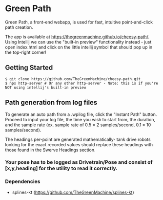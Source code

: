 # Green Path
Green Path, a front-end webapp, is used for fast, intuitive point-and-click path creation.

The app is available at https://thegreenmachine.github.io/cheesy-path/.
Using Intellij we can use the "built-in preview" functionality instead - just open index.html and click on the little intellij symbol that should pop up in the top-right corner!
## Getting Started
```
$ git clone https://github.com/TheGreenMachine/cheesy-path.git
$ npx http-server # Or any other http-server - Note: this is if you're NOT using intellij's built-in preview
```

## Path generation from log files
To generate an auto path from a .wpilog file, click the "Instant Path" button. Proceed to input your log file, the time you wish to start from, the duration, and the sample rate (ex. sample rate of 0.5 =  2 samples/second, 0.1 = 10 samples/second). 

The headings per-point are generated mathematically- tank drive robots looking for the exact recorded values should replace these headings with those found in the Swerve Headings section.

### Your pose has to be logged as **Drivetrain/Pose** and consist of [x,y,heading] for the utility to read it correctly. 

### Dependencies
- splines-kt (https://github.com/TheGreenMachine/splines-kt)
